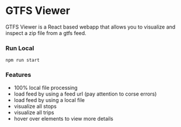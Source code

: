 # GTFS Viewer

GTFS Viewer is a React based webapp that allows you to visualize and inspect a zip file from a gtfs feed.

### Run Local
```npm run start```

### Features
- 100% local file processing
- load feed by using a feed url (pay attention to corse errors)
- load feed by using a local file
- visualize all stops
- visualize all trips
- hover over elements to view more details